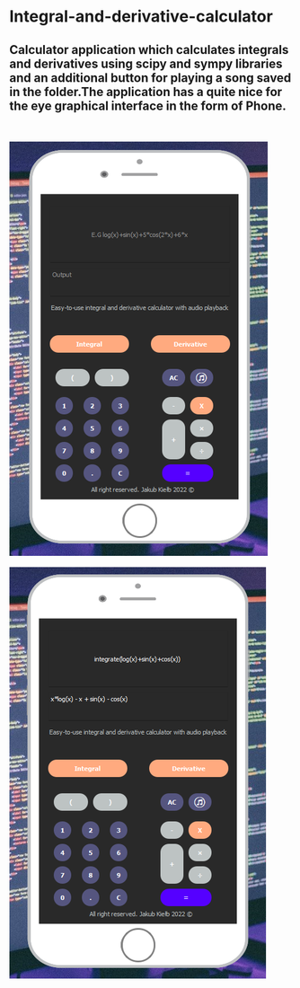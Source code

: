 # Integral-and-derivative-calculator

## Calculator application which calculates integrals and derivatives using scipy and sympy libraries and an additional button for playing a song saved in the folder.The application has a quite nice for the eye graphical interface in the form of Phone.
\
\
![alt text](ss.png)
\
\
![alt text](ss1.png)
